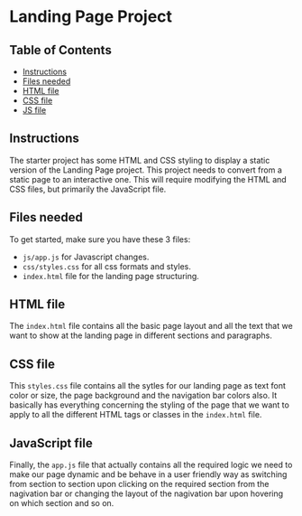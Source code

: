 # Landing Page Project

## Table of Contents

* [Instructions](#instructions)
* [Files needed](#files)
* [HTML file](#html)
* [CSS file](#css)
* [JS file](#js)

## Instructions

The starter project has some HTML and CSS styling to display a static version of the Landing Page project. This project needs to convert from a static page to an interactive one. This will require modifying the HTML and CSS files, but primarily the JavaScript file.

## Files needed
To get started, make sure you have these 3 files: 
* `js/app.js` for Javascript changes.
* `css/styles.css` for all css formats and styles.
* `index.html` file for the landing page structuring.

## HTML file
The `index.html` file contains all the basic page layout and all the text that we want to show at the landing page in different sections and paragraphs.

## CSS file
This `styles.css` file contains all the sytles for our landing page as text font color or size, the page background and the navigation bar colors also. It basically has everything concerning the styling of the page that we want to apply to all the different HTML tags or classes in the `index.html` file.

## JavaScript file
Finally, the `app.js` file that actually contains all the required logic we need to make our page dynamic and be behave in a user friendly way as switching from section to section upon clicking on the required section from the nagivation bar or changing the layout of the nagivation bar upon hovering on which section and so on.